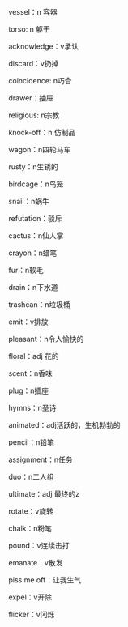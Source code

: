 vessel：n 容器

torso: n 躯干

acknowledge：v承认

discard：v扔掉

coincidence: n巧合

drawer：抽屉

religious: n宗教

knock-off：n 仿制品

wagon：n四轮马车

rusty：n生锈的

birdcage：n鸟笼

snail：n蜗牛

refutation：驳斥

cactus：n仙人掌

crayon：n蜡笔

fur：n软毛

drain：n下水道

trashcan：n垃圾桶

emit：v排放

pleasant：n令人愉快的

floral：adj 花的

scent：n香味

plug：n插座

hymns：n圣诗

animated：adj活跃的，生机勃勃的

pencil：n铅笔

assignment：n任务

duo：n二人组

ultimate：adj 最终的z

rotate：v旋转

chalk：n粉笔

pound：v连续击打

emanate：v散发

piss me off：让我生气

expel：v开除

flicker：v闪烁